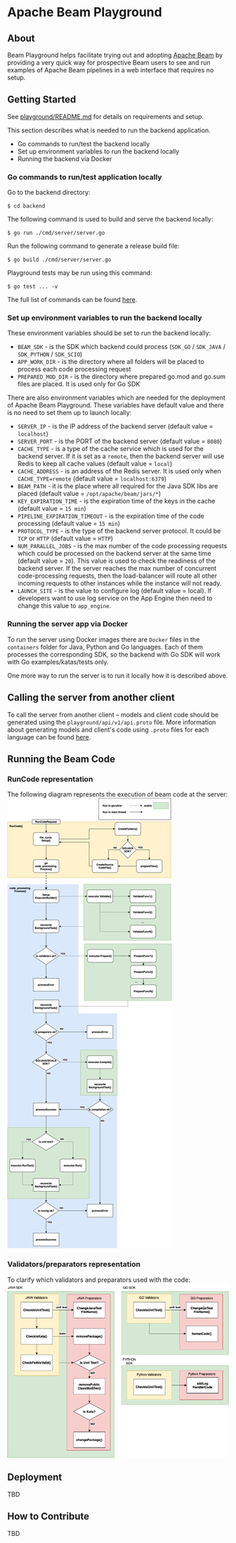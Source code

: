 <!--
    Licensed to the Apache Software Foundation (ASF) under one
    or more contributor license agreements.  See the NOTICE file
    distributed with this work for additional information
    regarding copyright ownership.  The ASF licenses this file
    to you under the Apache License, Version 2.0 (the
    "License"); you may not use this file except in compliance
    with the License.  You may obtain a copy of the License at

      http://www.apache.org/licenses/LICENSE-2.0

    Unless required by applicable law or agreed to in writing,
    software distributed under the License is distributed on an
    "AS IS" BASIS, WITHOUT WARRANTIES OR CONDITIONS OF ANY
    KIND, either express or implied.  See the License for the
    specific language governing permissions and limitations
    under the License.
-->

# Apache Beam Playground

## About

Beam Playground helps facilitate trying out and adopting [Apache Beam](https://beam.apache.org/) by providing a very
quick way for prospective Beam users to see and run examples of Apache Beam pipelines in a web interface that requires
no setup.

## Getting Started

See [playground/README.md](../README.md) for details on requirements and setup.

This section describes what is needed to run the backend application.

- Go commands to run/test the backend locally
- Set up environment variables to run the backend locally
- Running the backend via Docker

### Go commands to run/test application locally

Go to the backend directory:

```shell
$ cd backend
```

The following command is used to build and serve the backend locally:

```shell
$ go run ./cmd/server/server.go
```

Run the following command to generate a release build file:

```shell
$ go build ./cmd/server/server.go
```

Playground tests may be run using this command:

```shell
$ go test ... -v
```

The full list of commands can be found [here](https://pkg.go.dev/cmd/go).

### Set up environment variables to run the backend locally

These environment variables should be set to run the backend locally:

- `BEAM_SDK` - is the SDK which backend could process (`SDK_GO` / `SDK_JAVA` / `SDK_PYTHON` / `SDK_SCIO`)
- `APP_WORK_DIR` - is the directory where all folders will be placed to process each code processing request
- `PREPARED_MOD_DIR` - is the directory where prepared go.mod and go.sum files are placed. It is used only for Go SDK

There are also environment variables which are needed for the deployment of Apache Beam Playground. These variables have
default value and there is no need to set them up to launch locally:

- `SERVER_IP` - is the IP address of the backend server (default value = `localhost`)
- `SERVER_PORT` - is the PORT of the backend server (default value = `8080`)
- `CACHE_TYPE` - is a type of the cache service which is used for the backend server. If it is set as a `remote`, then
  the backend server will use Redis to keep all cache values (default value = `local`)
- `CACHE_ADDRESS` - is an address of the Redis server. It is used only when `CACHE_TYPE=remote` (default value
  = `localhost:6379`)
- `BEAM_PATH` - it is the place where all required for the Java SDK libs are placed
  (default value = `/opt/apache/beam/jars/*`)
- `KEY_EXPIRATION_TIME` - is the expiration time of the keys in the cache (default value = `15 min`)
- `PIPELINE_EXPIRATION_TIMEOUT` - is the expiration time of the code processing (default value = `15 min`)
- `PROTOCOL_TYPE` - is the type of the backend server protocol. It could be `TCP` or `HTTP` (default value = `HTTP`)
- `NUM_PARALLEL_JOBS` - is the max number of the code processing requests which could be processed on the backend server
  at the same time (default value = `20`). This value is used to check the readiness of the backend server. If the
  server reaches the max number of concurrent code-processing requests, then the load-balancer will route all other
  incoming requests to other instances while the instance will not ready.
- `LAUNCH_SITE` - is the value to configure log (default value = local). If developers want to use log service on the
  App Engine then need to change this value to `app_engine`.

### Running the server app via Docker

To run the server using Docker images there are `Docker` files in the `containers` folder for Java, Python and Go
languages. Each of them processes the corresponding SDK, so the backend with Go SDK will work with Go
examples/katas/tests only.

One more way to run the server is to run it locally how it is described above.

## Calling the server from another client

To call the server from another client – models and client code should be generated using the
`playground/api/v1/api.proto` file. More information about generating models and client's code using `.proto`
files for each language can be found [here](https://grpc.io/docs/languages/).

## Running the Beam Code
### RunCode representation
The following diagram represents the execution of beam code at the server:
![RunCode](RunCodeDiagram.png)

### Validators/preparators representation
To clarify which validators and preparators used with the code:
![](ValidatorsPreparators.png)

## Deployment

TBD

## How to Contribute

TBD
